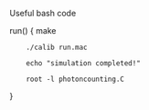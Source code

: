 Useful bash code

run() {
        make

        ./calib run.mac

        echo "simulation completed!"

        root -l photoncounting.C
}
